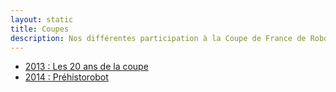 ```yaml
---
layout: static
title: Coupes
description: Nos différentes participation à la Coupe de France de Robotique.
---
```


* [2013 : Les 20 ans de la coupe](2013)
* [2014 : Préhistorobot](2014)
